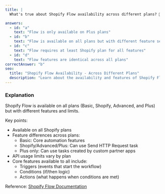 ```yaml
---
title: |
  What's true about Shopify Flow availability across different plans? 🔄

answers:
  - id: "a"
    text: "Flow is only available on Plus plans"
  - id: "b"
    text: "Flow is available on all plans but with different feature sets"
  - id: "c"
    text: "Flow requires at least Shopify plan for all features"
  - id: "d"
    text: "Flow features are identical across all plans"
correctAnswer: "b"
seo:
  title: "Shopify Flow Availability - Across Different Plans"
  description: "Learn about the availability and features of Shopify Flow across different plans."
---
```


### Explanation

Shopify Flow is available on all plans (Basic, Shopify, Advanced, and Plus) but with different features and limits.

Key points:
- Available on all Shopify plans
- Feature differences across plans:
  - Basic: Core automation features
  - Shopify/Advanced/Plus: Can use Send HTTP Request task
  - Plus only: Can use tasks created by custom partner apps
- API usage limits vary by plan
- Core features available to all include:
  - Triggers (events that start the workflow)
  - Conditions (if/then logic)
  - Actions (what happens when conditions are met)

Reference: [Shopify Flow Documentation](https://help.shopify.com/en/manual/shopify-flow) 